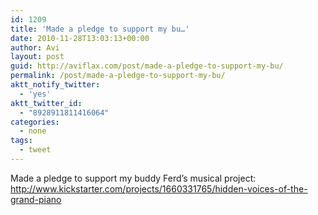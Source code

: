 ```yaml
---
id: 1209
title: 'Made a pledge to support my bu…'
date: 2010-11-28T13:03:13+00:00
author: Avi
layout: post
guid: http://aviflax.com/post/made-a-pledge-to-support-my-bu/
permalink: /post/made-a-pledge-to-support-my-bu/
aktt_notify_twitter:
  - 'yes'
aktt_twitter_id:
  - "8928911811416064"
categories:
  - none
tags:
  - tweet
---
```

Made a pledge to support my buddy Ferd&#8217;s musical project: <a href="http://www.kickstarter.com/projects/1660331765/hidden-voices-of-the-grand-piano" rel="nofollow">http://www.kickstarter.com/projects/1660331765/hidden-voices-of-the-grand-piano</a>